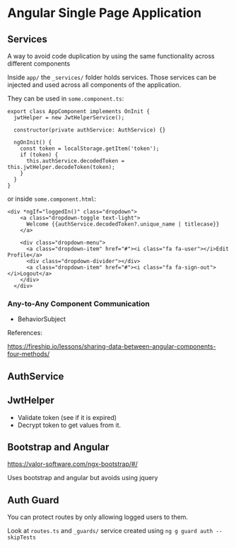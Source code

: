 # Angular Single Page Application

## Services
A way to avoid code duplication by using the same functionality across different components

Inside `app/` the `_services/` folder holds services.
Those services can be injected and used across all components of the application.

They can be used in `some.component.ts`:

```
export class AppComponent implements OnInit {
  jwtHelper = new JwtHelperService();

  constructor(private authService: AuthService) {}

  ngOnInit() {
    const token = localStorage.getItem('token');
    if (token) {
      this.authService.decodedToken = this.jwtHelper.decodeToken(token);
    }
  }
}
```

or inside `some.component.html`:

```
<div *ngIf="loggedIn()" class="dropdown">
    <a class="dropdown-toggle text-light">
      Welcome {{authService.decodedToken?.unique_name | titlecase}}
    </a>
  
    <div class="dropdown-menu">
      <a class="dropdown-item" href="#"><i class="fa fa-user"></i>Edit Profile</a>
      <div class="dropdown-divider"></div>
      <a class="dropdown-item" href="#"><i class="fa fa-sign-out"></i>Logout</a>
    </div>
  </div>
```

### Any-to-Any Component Communication

- BehaviorSubject

References:

https://fireship.io/lessons/sharing-data-between-angular-components-four-methods/

## AuthService

## JwtHelper

- Validate token (see if it is expired)
- Decrypt token to get values from it.

## Bootstrap and Angular

https://valor-software.com/ngx-bootstrap/#/

Uses bootstrap and angular but avoids using jquery

## Auth Guard
You can protect routes by only allowing logged users to them.

Look at `routes.ts` and `_guards/` service created using `ng g guard auth --skipTests`


